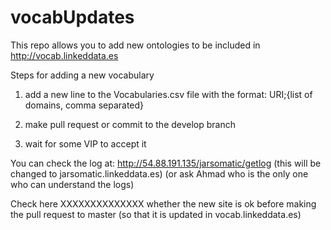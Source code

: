 # vocabUpdates
This repo allows you to add new ontologies to be included in http://vocab.linkeddata.es

Steps for adding a new vocabulary

1) add a new line to the Vocabularies.csv file with the format: URI;{list of domains, comma separated}

2) make pull request or commit to the develop branch

3) wait for some VIP to accept it


You can check the log at: http://54.88.191.135/jarsomatic/getlog (this will be changed to jarsomatic.linkeddata.es) (or ask Ahmad who is the only one who can understand the logs)

Check here XXXXXXXXXXXXXX whether the new site is ok before making the pull request to master (so that it is updated in vocab.linkeddata.es)
